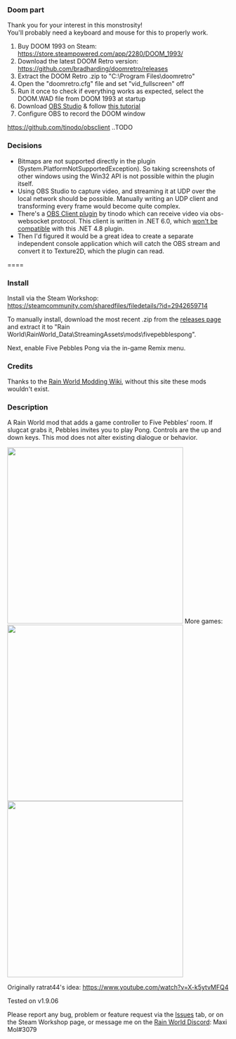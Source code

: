### Doom part
Thank you for your interest in this monstrosity!  
You'll probably need a keyboard and mouse for this to properly work.  
1. Buy DOOM 1993 on Steam: https://store.steampowered.com/app/2280/DOOM_1993/  
2. Download the latest DOOM Retro version: https://github.com/bradharding/doomretro/releases  
3. Extract the DOOM Retro .zip to "C:\Program Files\doomretro"  
4. Open the "doomretro.cfg" file and set "vid_fullscreen" off  
5. Run it once to check if everything works as expected, select the DOOM.WAD file from DOOM 1993 at startup  
6. Download [OBS Studio](https://obsproject.com/) & follow [this tutorial](https://www.youtube.com/watch?v=18oGqNH9zmo)  
7. Configure OBS to record the DOOM window  

https://github.com/tinodo/obsclient <command>
..TODO


### Decisions
- Bitmaps are not supported directly in the plugin (System.PlatformNotSupportedException). So taking screenshots of other windows using the Win32 API is not possible within the plugin itself.
- Using OBS Studio to capture video, and streaming it at UDP over the local network should be possible. Manually writing an UDP client and transforming every frame would become quite complex.
- There's a [OBS Client plugin](https://github.com/tinodo/obsclient) by tinodo which can receive video via obs-websocket protocol. This client is written in .NET 6.0, which [won't be compatible](https://stackoverflow.com/questions/74344769/how-to-reference-net-6-0-dll-in-net-framework-4-8) with this .NET 4.8 plugin.
- Then I'd figured it would be a great idea to create a separate independent console application which will catch the OBS stream and convert it to Texture2D, which the plugin can read.

<unfinished TODO>


====


### Install
Install via the Steam Workshop: https://steamcommunity.com/sharedfiles/filedetails/?id=2942659714

To manually install, download the most recent .zip from the [releases page](https://github.com/woutkolkman/fivepebblespong/releases) and extract it to "Rain World\RainWorld_Data\StreamingAssets\mods\fivepebblespong".

Next, enable Five Pebbles Pong via the in-game Remix menu.


### Credits
Thanks to the [Rain World Modding Wiki](https://rainworldmodding.miraheze.org/), without this site these mods wouldn't exist.


### Description
A Rain World mod that adds a game controller to Five Pebbles' room. If slugcat grabs it, Pebbles invites you to play Pong. Controls are the up and down keys. This mod does not alter existing dialogue or behavior.

<img src="https://github.com/woutkolkman/fivepebblespong/blob/master/gifs/fivepebblespong.gif" height="400">
More games:  
<img src="https://github.com/woutkolkman/fivepebblespong/blob/master/gifs/fivepebblesbreakout.gif" height="400">
<img src="https://github.com/woutkolkman/fivepebblespong/blob/master/gifs/fivepebblesgrabdot.gif" height="400">

Originally ratrat44's idea: https://www.youtube.com/watch?v=X-k5ytvMFQ4

Tested on v1.9.06

Please report any bug, problem or feature request via the [Issues](https://github.com/woutkolkman/fivepebblespong/issues) tab, or on the Steam Workshop page, or message me on the [Rain World Discord](https://discord.gg/rainworld): Maxi Mol#3079
